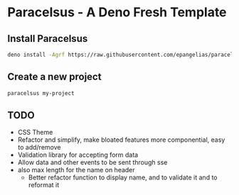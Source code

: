 # Paracelsus - A Deno Fresh Template

## Install Paracelsus

```bash
deno install -Agrf https://raw.githubusercontent.com/epangelias/paracelsus/refs/heads/main/tasks/paracelsus.ts
```

## Create a new project

```bash
paracelsus my-project
```

## TODO

- CSS Theme
- Refactor and simplify, make bloated features more componential, easy to add/remove
- Validation library for accepting form data
- Allow data and other events to be sent through sse
- also max length for the name on header
  - Better refactor function to display name, and to validate it and to reformat it
